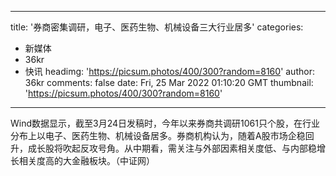 
---
title: '券商密集调研，电子、医药生物、机械设备三大行业居多'
categories: 
 - 新媒体
 - 36kr
 - 快讯
headimg: 'https://picsum.photos/400/300?random=8160'
author: 36kr
comments: false
date: Fri, 25 Mar 2022 01:10:20 GMT
thumbnail: 'https://picsum.photos/400/300?random=8160'
---

<div>   
Wind数据显示，截至3月24日发稿时，今年以来券商共调研1061只个股，在行业分布上以电子、医药生物、机械设备居多。券商机构认为，随着A股市场企稳回升，成长股将吹起反攻号角。从中期看，需关注与外部因素相关度低、与内部稳增长相关度高的大金融板块。（中证网）  
</div>
            